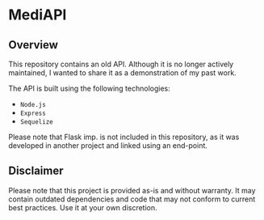 #  MediAPI


## Overview
This repository contains an old API. Although it is no longer actively maintained, I wanted to share it as a demonstration of my past work.

The API is built using the following technologies:
- `Node.js`
- `Express`
- `Sequelize`

Please note that Flask imp. is not included in this repository, as it was developed in another project and linked using an end-point.

## Disclaimer

Please note that this project is provided as-is and without warranty. It may contain outdated dependencies and code that may not conform to current best practices. Use it at your own discretion.